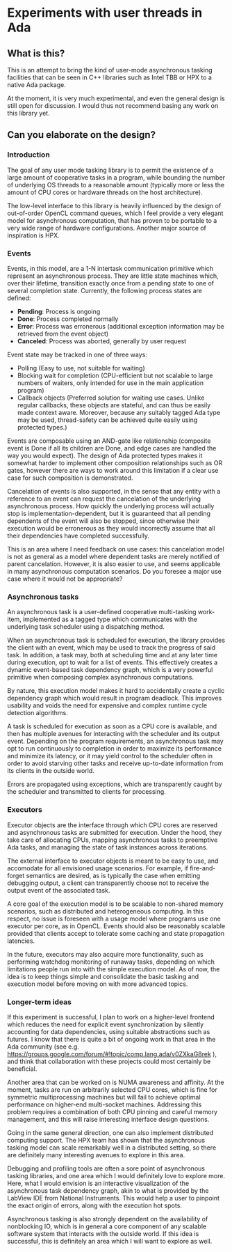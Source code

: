 # Experiments with user threads in Ada

## What is this?

This is an attempt to bring the kind of user-mode asynchronous tasking facilities that can be seen in C++
libraries such as Intel TBB or HPX to a native Ada package.

At the moment, it is very much experimental, and even the general design is still open for discussion. I would
thus not recommend basing any work on this library yet.


## Can you elaborate on the design?

### Introduction

The goal of any user mode tasking library is to permit the existence of a large amount of cooperative tasks in
a program, while bounding the number of underlying OS threads to a reasonable amount (typically more or less
the amount of CPU cores or hardware threads on the host architecture).

The low-level interface to this library is heavily influenced by the design of out-of-order OpenCL command
queues, which I feel provide a very elegant model for asynchronous computation, that has proven to be portable
to a very wide range of hardware configurations. Another major source of inspiration is HPX.

### Events

Events, in this model, are a 1-N intertask communication primitive which represent an asynchronous process.
They are little state machines which, over their lifetime, transition exactly once from a pending state to one
of several completion state. Currently, the following process states are defined:

- **Pending**: Process is ongoing
- **Done**: Process completed normally
- **Error**: Process was erronerous (additional exception information may be retrieved from the event object)
- **Canceled**: Process was aborted, generally by user request

Event state may be tracked in one of three ways:

- Polling (Easy to use, not suitable for waiting)
- Blocking wait for completion (CPU-efficient but not scalable to large numbers of waiters, only intended for
  use in the main application program)
- Callback objects (Preferred solution for waiting use cases. Unlike regular callbacks, these objects are
  stateful, and can thus be easily made context aware. Moreover, because any suitably tagged Ada type may be
  used, thread-safety can be achieved quite easily using protected types.)

Events are composable using an AND-gate like relationship (composite event is Done if all its children are
Done, and edge cases are handled the way you would expect). The design of Ada protected types makes it
somewhat harder to implement other composition relationships such as OR gates, however there are ways to work
around this limitation if a clear use case for such composition is demonstrated.

Cancelation of events is also supported, in the sense that any entity with a reference to an event can request
the cancelation of the underlying asynchronous process. How quickly the underlying process will actually stop
is implementation-dependent, but it is guaranteed that all pending dependents of the event will also be
stopped, since otherwise their execution would be erronerous as they would incorrectly assume that all their
dependencies have completed successfully.

This is an area where I need feedback on use cases: this cancelation model is not as general as a model where
dependent tasks are merely notified of parent cancelation. However, it is also easier to use, and seems
applicable in many asynchronous computation scenarios. Do you foresee a major use case where it would not be
appropriate?

### Asynchronous tasks

An asynchronous task is a user-defined cooperative multi-tasking work-item, implemented as a tagged type which
communicates with the underlying task scheduler using a dispatching method.

When an asynchronous task is scheduled for execution, the library provides the client with an event, which may
be used to track the progress of said task. In addition, a task may, both at scheduling time and at any later
time during execution, opt to wait for a list of events. This effectively creates a dynamic event-based task
dependency graph, which is a very powerful primitive when composing complex asynchronous computations.

By nature, this execution model makes it hard to accidentally create a cyclic dependency graph which would
result in program deadlock. This improves usability and voids the need for expensive and complex runtime cycle
detection algorithms.

A task is scheduled for execution as soon as a CPU core is available, and then has multiple avenues for
interacting with the scheduler and its output event. Depending on the program requirements, an asynchronous
task may opt to run continuously to completion in order to maximize its performance and minimize its latency,
or it may yield control to the scheduler often in order to avoid starving other tasks and receive up-to-date
information from its clients in the outside world.

Errors are propagated using exceptions, which are transparently caught by the scheduler and transmitted
to clients for processing.

### Executors

Executor objects are the interface through which CPU cores are reserved and asynchronous tasks are submitted
for execution. Under the hood, they take care of allocating CPUs, mapping asynchronous tasks to preemptive
Ada tasks, and managing the state of task instances across iterations.

The external interface to executor objects is meant to be easy to use, and accomodate for all envisioned
usage scenarios. For example, if fire-and-forget semantics are desired, as is typically the case when emitting
debugging output, a client can transparently choose not to receive the output event of the associated task.

A core goal of the execution model is to be scalable to non-shared memory scenarios, such as distributed
and heterogeneous computing. In this respect, no issue is foreseen with a usage model where programs use one
executor per core, as in OpenCL. Events should also be reasonably scalable provided that clients accept to
tolerate some caching and state propagation latencies.

In the future, executors may also acquire more functionality, such as performing watchdog monitoring of
runaway tasks, depending on which limitations people run into with the simple execution model. As of now, the
idea is to keep things simple and consolidate the basic tasking and execution model before moving on with more
advanced topics.

### Longer-term ideas

If this experiment is successful, I plan to work on a higher-level frontend which reduces the need for
explicit event synchronization by silently accounting for data dependencies, using suitable abstractions
such as futures. I know that there is quite a bit of ongoing work in that area in the Ada community (see e.g.
https://groups.google.com/forum/#!topic/comp.lang.ada/v0ZXkaG8rek ), and think that collaboration with these
projects could most certainly be beneficial.

Another area that can be worked on is NUMA awareness and affinity. At the moment, tasks are run on arbitrarily
selected CPU cores, which is fine for symmetric multiprocessing machines but will fail to achieve optimal
performance on higher-end multi-socket machines. Addressing this problem requires a combination of both CPU
pinning and careful memory management, and this will raise interesting interface design questions.

Going in the same general direction, one can also implement distributed computing support. The HPX team has
shown that the asynchronous tasking model can scale remarkably well in a distributed setting, so there are
definitely many interesting avenues to explore in this area.

Debugging and profiling tools are often a sore point of asynchronous tasking libraries, and one area which I
would definitely love to explore more. Here, what I would envision is an interactive visualization of the
asynchronous task dependency graph, akin to what is provided by the LabView IDE from National Instruments.
This would help a user to pinpoint the exact origin of errors, along with the execution hot spots.

Asynchronous tasking is also strongly dependent on the availability of nonblocking IO, which is in general a
core component of any scalable software system that interacts with the outside world. If this idea is
successful, this is definitely an area which I will want to explore as well.
